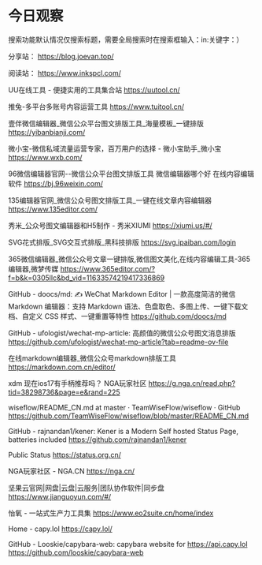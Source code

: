 # 今日观察

搜索功能默认情况仅搜索标题，需要全局搜索时在搜索框输入：in:关键字：）  

分享站： https://blog.joevan.top/  

阅读站： https://www.inkspcl.com/  

UU在线工具 - 便捷实用的工具集合站  https://uutool.cn/    

推兔-多平台多账号内容运营工具  https://www.tuitool.cn/    

壹伴微信编辑器_微信公众平台图文排版工具_海量模板_一键排版  https://yibanbianji.com/    

微小宝-微信私域流量运营专家，百万用户的选择 - 微小宝助手_微小宝  https://www.wxb.com/    

96微信编辑器官网--微信公众平台图文排版工具 微信编辑器哪个好 在线内容编辑软件  https://bj.96weixin.com/    

135编辑器官网_微信公众号图文排版工具_一键在线文章内容编辑器  https://www.135editor.com/    

秀米_公众号图文编辑器和H5制作 - 秀米XIUMI  https://xiumi.us/#/    

SVG花式排版_SVG交互式排版_黑科技排版  https://svg.ipaiban.com/login    

365微信编辑器_微信公众号文章一键排版,微信图文美化,在线内容编辑工具-365编辑器,微梦传媒  https://www.365editor.com/?f=b&k=0305llc&bd_vid=11633574219417336869    

GitHub - doocs/md: ✍ WeChat Markdown Editor | 一款高度简洁的微信 Markdown 编辑器：支持 Markdown 语法、色盘取色、多图上传、一键下载文档、自定义 CSS 样式、一键重置等特性  https://github.com/doocs/md    

GitHub - ufologist/wechat-mp-article: 高颜值的微信公众号图文消息排版  https://github.com/ufologist/wechat-mp-article?tab=readme-ov-file    

在线markdown编辑器_微信公众号markdown排版工具  https://markdown.com.cn/editor/  

xdm 现在ios17有手柄推荐吗？ NGA玩家社区  https://g.nga.cn/read.php?tid=38298736&page=e&rand=225  

wiseflow/README_CN.md at master · TeamWiseFlow/wiseflow · GitHub  https://github.com/TeamWiseFlow/wiseflow/blob/master/README_CN.md  

GitHub - rajnandan1/kener: Kener is a Modern Self hosted Status Page, batteries included  https://github.com/rajnandan1/kener  

Public Status  https://status.org.cn/  

NGA玩家社区 - NGA.CN  https://nga.cn/    

坚果云官网|网盘|云盘|云服务|团队协作软件|同步盘  https://www.jianguoyun.com/#/    

怡氧 - 一站式生产力工具集  https://www.eo2suite.cn/home/index    

Home - capy.lol  https://capy.lol/    

GitHub - Looskie/capybara-web: capybara website for https://api.capy.lol  https://github.com/looskie/capybara-web    
